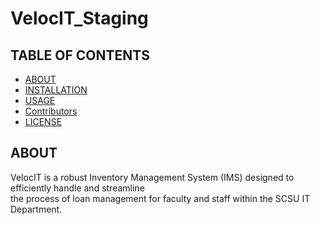 # VelocIT_Staging


## TABLE OF CONTENTS 

- [ABOUT](#about)
- [INSTALLATION](#installation)
- [USAGE](USAGE)
- [Contributors](#contributors)
- [LICENSE](#license)

## ABOUT
VelocIT is a robust Inventory Management System (IMS) designed to efficiently handle and streamline<br> 
the process of loan management for faculty and staff within the SCSU IT Department.

